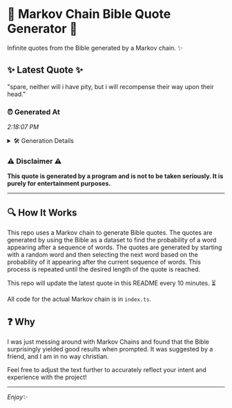 # 📖 Markov Chain Bible Quote Generator 📖

Infinite quotes from the Bible generated by a Markov chain. ✨

## ✨ Latest Quote ✨
"spare, neither will i have pity, but i will recompense their way upon their head."

### ⏰ Generated At
*2:18:07 PM*

<details>
    <summary>🛠️ Generation Details</summary>
    <p>
        <strong>🌱 Seed:</strong> spare,<br>
        <strong>🔄 Iterations:</strong> 14<br>
        <strong>📜 Context History:</strong><br>[ spare, ]: neither<br>[ spare,, neither ]: will<br>[ spare,, neither, will ]: i<br>[ spare,, neither, will, i ]: have<br>[ spare,, neither, will, i, have ]: pity,<br>[ spare,, neither, will, i, have, pity, ]: but<br>[ neither, will, i, have, pity,, but ]: i<br>[ will, i, have, pity,, but, i ]: will<br>[ i, have, pity,, but, i, will ]: recompense<br>[ have, pity,, but, i, will, recompense ]: their<br>[ pity,, but, i, will, recompense, their ]: way<br>[ but, i, will, recompense, their, way ]: upon<br>[ i, will, recompense, their, way, upon ]: their<br>[ will, recompense, their, way, upon, their ]: head.<br>
    </p>
</details>

### ⚠️ Disclaimer ⚠️
**This quote is generated by a program and is not to be taken seriously. It is purely for entertainment purposes.**

---

## 🔍 How It Works

This repo uses a Markov chain to generate Bible quotes. The quotes are generated by using the Bible as a dataset to find the probability of a word appearing after a sequence of words. The quotes are generated by starting with a random word and then selecting the next word based on the probability of it appearing after the current sequence of words. This process is repeated until the desired length of the quote is reached.

This repo will update the latest quote in this README every 10 minutes. ⏳

All code for the actual Markov chain is in `index.ts`.

## ❓ Why

I was just messing around with Markov Chains and found that the Bible surprisingly yielded good results when prompted. 
It was suggested by a friend, and I am in no way christian.

Feel free to adjust the text further to accurately reflect your intent and experience with the project!

---

*Enjoy*✨
